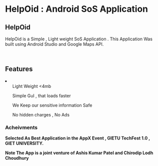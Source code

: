 # HelpOid : Android SoS Application

## HelpOid

<p>HelpOid is a Simple , Light weight SoS Application . This Application Was built using Android Studio and Google Maps API.</p>
<br>
<h2>Features</h2>
<li>
  <ol>Light Weight <4mb </ol>
  <ol>Simple GuI , that loads faster</ol>
  <ol>We Keep our sensitive information Safe</ol>
  <ol>No hidden charges , No Ads</ol>
</li>

<h3>Acheivments</h3>
<strong>Selected As Best Application in the AppX Event , GIETU TechFest 1.0 , GIET UNIVERSITY.

<strong>Note</Strong> The App is a joint venture of Ashis Kumar Patel and Chirodip Lodh Choudhury
  
